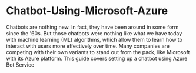 # Chatbot-Using-Microsoft-Azure
Chatbots are nothing new. In fact, they have been around in some form since the '60s. But those chatbots were nothing like what we have today with machine learning (ML) algorithms, which allow them to learn how to interact with users more effectively over time. Many companies are competing with their own variants to stand out from the pack, like Microsoft with its Azure platform.  This guide covers setting up a chatbot using Azure Bot Service
